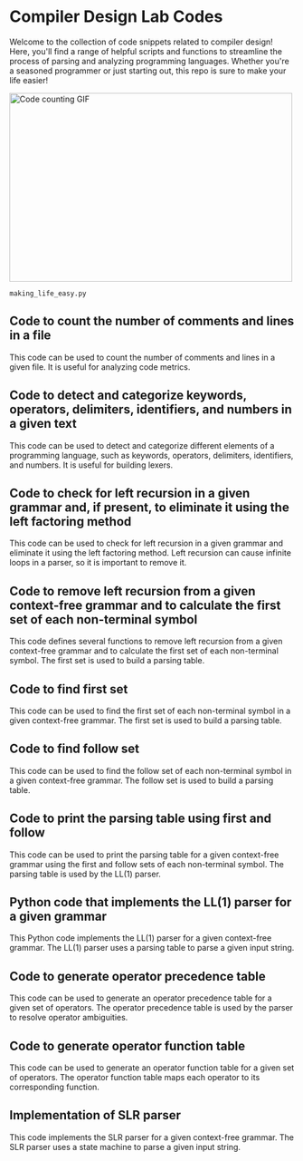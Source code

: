 <!DOCTYPE html>
<html>

<body>
  <h1>Compiler Design Lab Codes</h1>

  <p>Welcome to the collection of code snippets related to compiler design! Here, you'll find a range of helpful scripts and functions to streamline the process of parsing and analyzing programming languages. Whether you're a seasoned programmer or just starting out, this repo is sure to make your life easier!</p>

  <img src="https://media.giphy.com/media/LmNwrBhejkK9EFP504/giphy.gif" alt="Code counting GIF" width="500" height="333">
  <p><code>making_life_easy.py</code></p>

  
 <h2>Code to count the number of comments and lines in a file</h2>
<p>This code can be used to count the number of comments and lines in a given file. It is useful for analyzing code metrics.</p>

<h2>Code to detect and categorize keywords, operators, delimiters, identifiers, and numbers in a given text</h2>
<p>This code can be used to detect and categorize different elements of a programming language, such as keywords, operators, delimiters, identifiers, and numbers. It is useful for building lexers.</p>

<h2>Code to check for left recursion in a given grammar and, if present, to eliminate it using the left factoring method</h2>
<p>This code can be used to check for left recursion in a given grammar and eliminate it using the left factoring method. Left recursion can cause infinite loops in a parser, so it is important to remove it.</p>

<h2>Code to remove left recursion from a given context-free grammar and to calculate the first set of each non-terminal symbol</h2>
<p>This code defines several functions to remove left recursion from a given context-free grammar and to calculate the first set of each non-terminal symbol. The first set is used to build a parsing table.</p>

<h2>Code to find first set</h2>
<p>This code can be used to find the first set of each non-terminal symbol in a given context-free grammar. The first set is used to build a parsing table.</p>

<h2>Code to find follow set</h2>
<p>This code can be used to find the follow set of each non-terminal symbol in a given context-free grammar. The follow set is used to build a parsing table.</p>

<h2>Code to print the parsing table using first and follow</h2>
<p>This code can be used to print the parsing table for a given context-free grammar using the first and follow sets of each non-terminal symbol. The parsing table is used by the LL(1) parser.</p>

<h2>Python code that implements the LL(1) parser for a given grammar</h2>
<p>This Python code implements the LL(1) parser for a given context-free grammar. The LL(1) parser uses a parsing table to parse a given input string.</p>

<h2>Code to generate operator precedence table</h2>
<p>This code can be used to generate an operator precedence table for a given set of operators. The operator precedence table is used by the parser to resolve operator ambiguities.</p>

<h2>Code to generate operator function table</h2>
<p>This code can be used to generate an operator function table for a given set of operators. The operator function table maps each operator to its corresponding function.</p>

<h2>Implementation of SLR parser</h2>
<p>This code implements the SLR parser for a given context-free grammar. The SLR parser uses a state machine to parse a given input string.</p>

